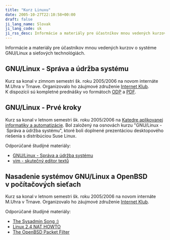 ```yaml
---
title: "Kurz Linuxu"
date: 2005-10-27T22:10:58+00:00
draft: false
ji_lang_name: Slovak
ji_lang_code: sk
ji_rss_desc: Informácie a materiály pre účastníkov mnou vedených kurzov o systéme GNU/Linux a sieťových technológiách.
---
```


Informácie a materiály pre účastníkov mnou vedených kurzov o systéme GNU/Linux a sieťových technológiách.

## GNU/Linux - Správa a údržba systému

Kurz sa konal v zimnom semestri šk. roku 2005/2006 na novom internáte M.Uhra v Trnave. 
Organizovalo ho záujmové združenie [Internet Klub][1]. 
K dispozícii sú kompletné prednášky vo formátoch [ODP][2] a [PDF][3].

## GNU/Linux - Prvé kroky

Kurz sa konal v letnom semestri šk. roku 2005/2006 na [Katedre aplikovanej informatiky a automatizácie][4]. 
Bol založený na osnovách kurzu "GNU/Linux - Správa a údržba systému", ktoré boli doplnené prezentáciou desktopového riešenia s distribúciou Suse Linux.

Odporúčané študijné materiály:

- [GNU/Linux - Správa a údržba systému][3]
- [vim - skutečný editor textů][5]

## Nasadenie systémov GNU/Linux a OpenBSD v počítačových sieťach

Kurz sa konal v letnom semestri šk. roku 2005/2006 na novom internáte M.Uhra v Trnave. 
Organizovalo ho záujmové združenie [Internet Klub][1].

Odporúčané študijné materiály:

- [The Sysadmin Song :)][6]
- [Linux 2.4 NAT HOWTO][7]
- [The OpenBSD Packet Filter][8]

[1]: http://ik.mtf.stuba.sk
[2]: Sprava_a_udrzba_systemu.odp
[3]: Sprava_a_udrzba_systemu.pdf
[4]: http://kaia.mtf.stuba.sk
[5]: http://www.kit.vslib.cz/~satrapa/docs/vim/
[6]: https://www.youtube.com/watch?v=FE_p5N89XQI
[7]: https://www.netfilter.org/documentation/HOWTO/NAT-HOWTO.html
[8]: https://www.openbsd.org/faq/pf/index.html